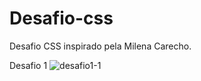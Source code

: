 # Desafio-css
 Desafio CSS  inspirado pela  Milena  Carecho.
 
 Desafio 1 
![desafio1-1](https://user-images.githubusercontent.com/54823595/95643702-2c001e00-0a87-11eb-88fe-92deb6889c1c.gif)

